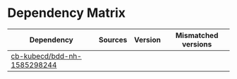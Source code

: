 # Dependency Matrix

Dependency | Sources | Version | Mismatched versions
---------- | ------- | ------- | -------------------
[cb-kubecd/bdd-nh-1585298244](https://github.com/cb-kubecd/bdd-nh-1585298244.git) |  | []() | 
